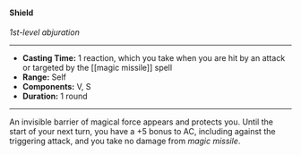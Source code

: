 #### Shield
*1st-level abjuration*

___

- **Casting Time:** 1 reaction, which you take when you are hit by an attack or targeted by the [[magic missile]] spell
- **Range:** Self
- **Components:** V, S
- **Duration:** 1 round

---

An invisible barrier of magical force appears and protects you. Until the start of your next turn, you have a +5 bonus to AC, including against the triggering attack, and you take no damage from *magic missile*.